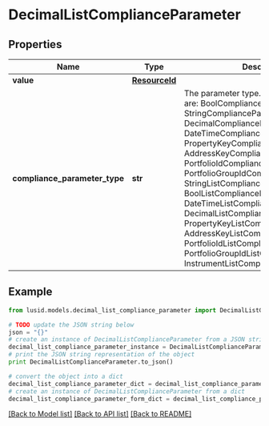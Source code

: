 # DecimalListComplianceParameter


## Properties
Name | Type | Description | Notes
------------ | ------------- | ------------- | -------------
**value** | [**ResourceId**](ResourceId.md) |  | 
**compliance_parameter_type** | **str** | The parameter type. The available values are: BoolComplianceParameter, StringComplianceParameter, DecimalComplianceParameter, DateTimeComplianceParameter, PropertyKeyComplianceParameter, AddressKeyComplianceParameter, PortfolioIdComplianceParameter, PortfolioGroupIdComplianceParameter, StringListComplianceParameter, BoolListComplianceParameter, DateTimeListComplianceParameter, DecimalListComplianceParameter, PropertyKeyListComplianceParameter, AddressKeyListComplianceParameter, PortfolioIdListComplianceParameter, PortfolioGroupIdListComplianceParameter, InstrumentListComplianceParameter | 

## Example

```python
from lusid.models.decimal_list_compliance_parameter import DecimalListComplianceParameter

# TODO update the JSON string below
json = "{}"
# create an instance of DecimalListComplianceParameter from a JSON string
decimal_list_compliance_parameter_instance = DecimalListComplianceParameter.from_json(json)
# print the JSON string representation of the object
print DecimalListComplianceParameter.to_json()

# convert the object into a dict
decimal_list_compliance_parameter_dict = decimal_list_compliance_parameter_instance.to_dict()
# create an instance of DecimalListComplianceParameter from a dict
decimal_list_compliance_parameter_form_dict = decimal_list_compliance_parameter.from_dict(decimal_list_compliance_parameter_dict)
```
[[Back to Model list]](../README.md#documentation-for-models) [[Back to API list]](../README.md#documentation-for-api-endpoints) [[Back to README]](../README.md)


